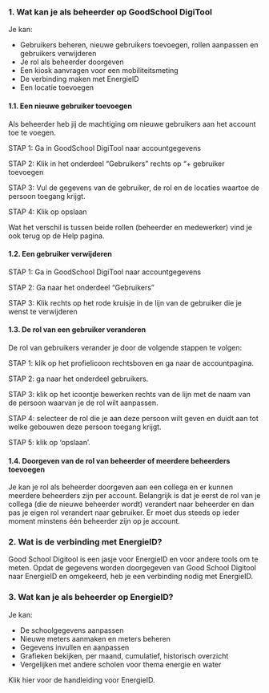 ### 1. Wat kan je als beheerder op GoodSchool DigiTool

Je kan:
-	Gebruikers beheren, nieuwe gebruikers toevoegen, rollen aanpassen en gebruikers verwijderen
-	Je rol als beheerder doorgeven
-	Een kiosk aanvragen voor een mobiliteitsmeting
-	De verbinding maken met EnergieID
-	Een locatie toevoegen

#### 1.1. Een nieuwe gebruiker toevoegen

Als beheerder heb jij de machtiging om nieuwe gebruikers aan het account toe te voegen.

STAP 1: Ga in GoodSchool DigiTool naar accountgegevens

STAP 2: Klik in het onderdeel “Gebruikers” rechts op “+ gebruiker toevoegen

STAP 3: Vul de gegevens van de gebruiker, de rol en de locaties waartoe de persoon toegang krijgt.

STAP 4: Klik op opslaan

Wat het verschil is tussen beide rollen (beheerder en medewerker) vind je ook terug op de Help pagina.

#### 1.2. Een gebruiker verwijderen

STAP 1: Ga in GoodSchool DigiTool naar accountgegevens

STAP 2: Ga naar het onderdeel “Gebruikers”

STAP 3: Klik rechts op het rode kruisje in de lijn van de gebruiker die je wenst te verwijderen

#### 1.3. De rol van een gebruiker veranderen

De rol van gebruikers verander je door de volgende stappen te volgen:

STAP 1: klik op het profielicoon rechtsboven en ga naar de accountpagina.

STAP 2: ga naar het onderdeel gebruikers.

STAP 3: klik op het icoontje bewerken rechts van de lijn met de naam van de persoon waarvan je de rol wilt aanpassen.

STAP 4: selecteer de rol die je aan deze persoon wilt geven en duidt aan tot welke gebouwen deze persoon toegang krijgt.

STAP 5: klik op ‘opslaan’.

#### 1.4. Doorgeven van de rol van beheerder of meerdere beheerders toevoegen

Je kan je rol als beheerder doorgeven aan een collega en er kunnen meerdere beheerders zijn per account. Belangrijk is dat je eerst de rol van je collega (die de nieuwe beheerder wordt) verandert naar beheerder en dan pas je eigen rol verandert naar gebruiker. Er moet dus steeds op ieder moment minstens één beheerder zijn op je account. 

### 2. Wat is de verbinding met EnergieID?

Good School Digitool is een jasje voor EnergieID en voor andere tools om te meten. Opdat de gegevens worden doorgegeven van Good School Digitool naar EnergieID en omgekeerd, heb je een verbinding nodig met EnergieID.  

### 3. Wat kan je als beheerder op EnergieID?

Je kan:

-	De schoolgegevens aanpassen
-	Nieuwe meters aanmaken en meters beheren
-	Gegevens invullen en aanpassen
-	Grafieken bekijken, per maand, cumulatief, historisch overzicht
-	Vergelijken met andere scholen voor thema energie en water

Klik hier voor de handleiding voor EnergieID.


